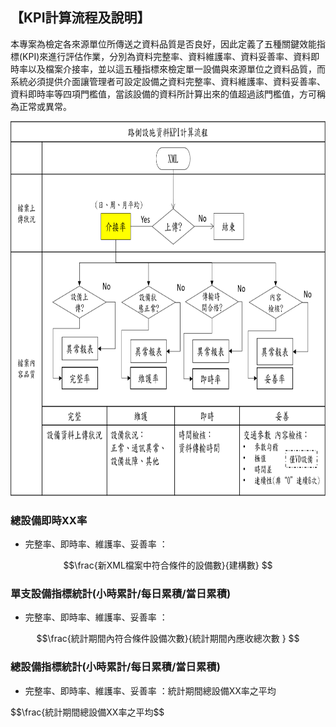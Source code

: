 

## 【KPI計算流程及說明】




   本專案為檢定各來源單位所傳送之資料品質是否良好，因此定義了五種關鍵效能指標(KPI)來進行評估作業，分別為資料完整率、資料維護率、資料妥善率、資料即時率以及檔案介接率，並以這五種指標來檢定單一設備與來源單位之資料品質，而系統必須提供介面讓管理者可設定設備之資料完整率、資料維護率、資料妥善率、資料即時率等四項門檻值，當該設備的資料所計算出來的值超過該門檻值，方可稱為正常或異常。

     
     
   <div align=center><img src="https://github.com/trafficmotc/UploadInformation/blob/master/KPI/路側設施資料KPI計算流程.png" width="800" height="600" /></div>
   
  ### 總設備即時XX率 
  
   -  完整率、即時率、維護率、妥善率 ：

$$\frac{新XML檔案中符合條件的設備數}{建構數} $$


  ### 單支設備指標統計(小時累計/每日累積/當日累積) 
  
   -  完整率、即時率、維護率、妥善率 ：
   
$$\frac{統計期間內符合條件設備次數}{統計期間內應收總次數
} $$     

  ### 總設備指標統計(小時累計/每日累積/當日累積) 
  
   -  完整率、即時率、維護率、妥善率 ：統計期間總設備XX率之平均
   
$$\frac{統計期間總設備XX率之平均$$ 
